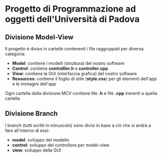 # Progetto di Programmazione ad oggetti dell'Università di Padova

## Divisione Model-View
Il progetto è diviso in cartelle contenenti i file raggruppati per diversa categoria:
*  **Model**: contiene i modelli (struttura) del nostro software
*  **Control**: contiene **controlller.h** e **controller.cpp**
*  **View**: contiene la GUI (interfaccia grafica) del nostro software 
*  **Resources**: contiene il foglio di stile (**style.css**) per gli elementi dell'app e le immagini dell'app


Ogni cartella della divisione MCV contiene file **.h** e file **.cpp** inerenti a quella cartella

## Divisione Branch
I branch (tutti scritti in minuscolo) sono divisi in base a ciò che si andrà a fare all'interno di essi:
* **model**: sviluppo del modello
* **control**: sviluppo del controllore per model-view
* **view**: sviluppo della GUI